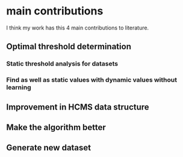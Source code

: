# main contributions

I think my work has this 4 main contributions to literature.

## Optimal threshold determination

### Static threshold analysis for datasets

### Find as well as static values with dynamic values without learning

## Improvement in HCMS data structure

## Make the algorithm better

## Generate new dataset